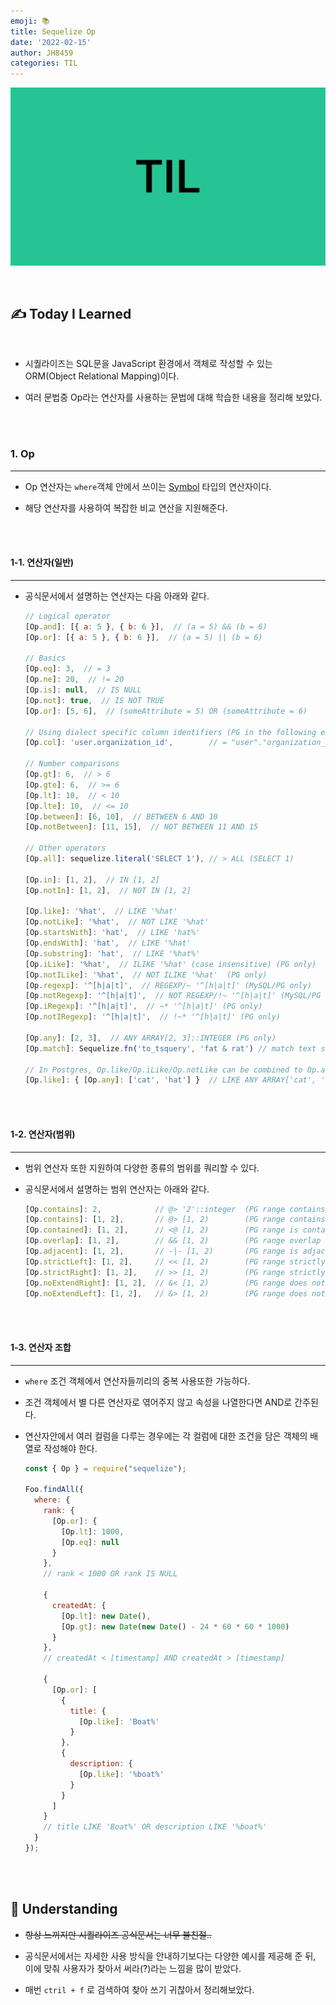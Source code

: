 ```yaml
---
emoji: 📚
title: Sequelize Op
date: '2022-02-15'
author: JH8459
categories: TIL
---
```


![github-blog.png](../../assets/common/TIL.jpeg)

<br>

## ✍️ **T**oday **I** **L**earned

<br>

- 시퀄라이즈는 SQL문을 JavaScript 환경에서 객체로 작성할 수 있는 ORM(Object Relational Mapping)이다.

- 여러 문법중 Op라는 연산자를 사용하는 문법에 대해 학습한 내용을 정리해 보았다.

<br>
<br>

### 1. Op

---

- Op 연산자는 `where`객체 안에서 쓰이는 <a href="https://developer.mozilla.org/ko/docs/Glossary/Symbol">Symbol</a> 타입의 연산자이다.

- 해당 연산자를 사용하여 복잡한 비교 연산을 지원해준다.

<br>
<br>

#### 1-1. 연산자(일반)

---

- 공식문서에서 설명하는 연산자는 다음 아래와 같다.

  ```js
  // Logical operator
  [Op.and]: [{ a: 5 }, { b: 6 }],  // (a = 5) && (b = 6)
  [Op.or]: [{ a: 5 }, { b: 6 }],  // (a = 5) || (b = 6)

  // Basics
  [Op.eq]: 3,  // = 3
  [Op.ne]: 20,  // != 20
  [Op.is]: null,  // IS NULL
  [Op.not]: true,  // IS NOT TRUE
  [Op.or]: [5, 6],  // (someAttribute = 5) OR (someAttribute = 6)

  // Using dialect specific column identifiers (PG in the following example):
  [Op.col]: 'user.organization_id',        // = "user"."organization_id"

  // Number comparisons
  [Op.gt]: 6,  // > 6
  [Op.gte]: 6,  // >= 6
  [Op.lt]: 10,  // < 10
  [Op.lte]: 10,  // <= 10
  [Op.between]: [6, 10],  // BETWEEN 6 AND 10
  [Op.notBetween]: [11, 15],  // NOT BETWEEN 11 AND 15

  // Other operators
  [Op.all]: sequelize.literal('SELECT 1'), // > ALL (SELECT 1)

  [Op.in]: [1, 2],  // IN [1, 2]
  [Op.notIn]: [1, 2],  // NOT IN [1, 2]

  [Op.like]: '%hat',  // LIKE '%hat'
  [Op.notLike]: '%hat',  // NOT LIKE '%hat'
  [Op.startsWith]: 'hat',  // LIKE 'hat%'
  [Op.endsWith]: 'hat',  // LIKE '%hat'
  [Op.substring]: 'hat',  // LIKE '%hat%'
  [Op.iLike]: '%hat',  // ILIKE '%hat' (case insensitive) (PG only)
  [Op.notILike]: '%hat',  // NOT ILIKE '%hat'  (PG only)
  [Op.regexp]: '^[h|a|t]',  // REGEXP/~ '^[h|a|t]' (MySQL/PG only)
  [Op.notRegexp]: '^[h|a|t]',  // NOT REGEXP/!~ '^[h|a|t]' (MySQL/PG only)
  [Op.iRegexp]: '^[h|a|t]',  // ~* '^[h|a|t]' (PG only)
  [Op.notIRegexp]: '^[h|a|t]',  // !~* '^[h|a|t]' (PG only)

  [Op.any]: [2, 3],  // ANY ARRAY[2, 3]::INTEGER (PG only)
  [Op.match]: Sequelize.fn('to_tsquery', 'fat & rat') // match text search for strings 'fat' and 'rat' (PG only)

  // In Postgres, Op.like/Op.iLike/Op.notLike can be combined to Op.any:
  [Op.like]: { [Op.any]: ['cat', 'hat'] }  // LIKE ANY ARRAY['cat', 'hat']
  ```

<br>
<br>

#### 1-2. 연산자(범위)

---

- 범위 연산자 또한 지원하여 다양한 종류의 범위를 쿼리할 수 있다.

- 공식문서에서 설명하는 범위 연산자는 아래와 같다.

  ```js
  [Op.contains]: 2,            // @> '2'::integer  (PG range contains element operator)
  [Op.contains]: [1, 2],       // @> [1, 2)        (PG range contains range operator)
  [Op.contained]: [1, 2],      // <@ [1, 2)        (PG range is contained by operator)
  [Op.overlap]: [1, 2],        // && [1, 2)        (PG range overlap (have points in common) operator)
  [Op.adjacent]: [1, 2],       // -|- [1, 2)       (PG range is adjacent to operator)
  [Op.strictLeft]: [1, 2],     // << [1, 2)        (PG range strictly left of operator)
  [Op.strictRight]: [1, 2],    // >> [1, 2)        (PG range strictly right of operator)
  [Op.noExtendRight]: [1, 2],  // &< [1, 2)        (PG range does not extend to the right of operator)
  [Op.noExtendLeft]: [1, 2],   // &> [1, 2)        (PG range does not extend to the left of operator)
  ```

<br>
<br>

#### 1-3. 연산자 조합

---

- `where` 조건 객체에서 연산자들끼리의 중복 사용또한 가능하다.

- 조건 객체에서 별 다른 연산자로 엮어주지 않고 속성을 나열한다면 AND로 간주된다.

- 연산자안에서 여러 컬럼을 다루는 경우에는 각 컬럼에 대한 조건을 담은 객체의 배열로 작성해야 한다.

  ```js
  const { Op } = require("sequelize");

  Foo.findAll({
    where: {
      rank: {
        [Op.or]: {
          [Op.lt]: 1000,
          [Op.eq]: null
        }
      },
      // rank < 1000 OR rank IS NULL

      {
        createdAt: {
          [Op.lt]: new Date(),
          [Op.gt]: new Date(new Date() - 24 * 60 * 60 * 1000)
        }
      },
      // createdAt < [timestamp] AND createdAt > [timestamp]

      {
        [Op.or]: [
          {
            title: {
              [Op.like]: 'Boat%'
            }
          },
          {
            description: {
              [Op.like]: '%boat%'
            }
          }
        ]
      }
      // title LIKE 'Boat%' OR description LIKE '%boat%'
    }
  });
  ```

<br>
<br>

## 🤔 Understanding

- ~~항상 느끼지만 시퀄라이즈 공식문서는 너무 불친절..~~

- 공식문서에서는 자세한 사용 방식을 안내하기보다는 다양한 예시를 제공해 준 뒤, 이에 맞춰 사용자가 찾아서 써라(?)라는 느낌을 많이 받았다.

- 매번 `ctril + f` 로 검색하여 찾아 쓰기 귀찮아서 정리해보았다.

<br>
<br>

